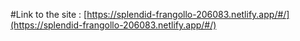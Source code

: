 #Link to the site : [https://splendid-frangollo-206083.netlify.app/#/](https://splendid-frangollo-206083.netlify.app/#/)
